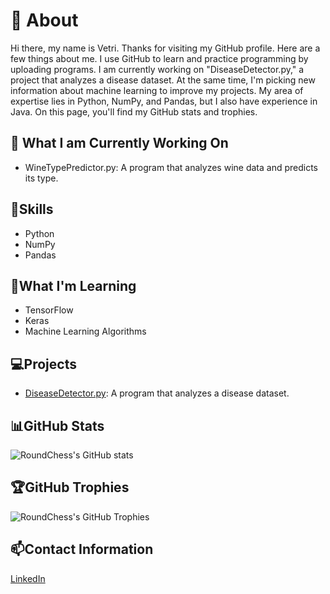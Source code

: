 # 👋 About

Hi there, my name is Vetri. Thanks for visiting my GitHub profile. Here are a few things about me. I use GitHub to learn and practice programming by uploading programs. I am currently working on "DiseaseDetector.py," a project that analyzes a disease dataset. At the same time, I'm picking new information about machine learning to improve my projects. My area of expertise lies in Python, NumPy, and Pandas, but I also have experience in Java. On this page, you'll find my GitHub stats and trophies.

## 🔭 What I am Currently Working On
  -   WineTypePredictor.py: A program that analyzes wine data and predicts its type.
  
## 🥇Skills
- Python
- NumPy
- Pandas

## 🌱What I'm Learning
- TensorFlow
- Keras
- Machine Learning Algorithms

## 💻Projects
  - [DiseaseDetector.py](https://github.com/RoundChess/Portfolio/blob/main/DiseaseDetector.py): A program that analyzes a disease dataset.

## 📊GitHub Stats 
![RoundChess's GitHub stats](https://github-readme-stats.vercel.app/api?username=RoundChess&show_icons=true&theme=radical)

## 🏆GitHub Trophies
![RoundChess's GitHub Trophies](https://github-profile-trophy.vercel.app/?username=RoundChess&theme=radical)

## 📫Contact Information
[LinkedIn](https://www.linkedin.com/in/vetri-raj)

